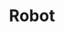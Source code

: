 ---
title: "Robot"

categories: ['']

tags: ['Robot']

arwords: 'الإنسان الآلي'

arexps: []

enwords: ['Robot']

enexps: []

arlexicons: 'أ'

enlexicons: 'R'

authors: ['Ruqayya Roshdy']

translators: ['']

citations: 'مقدمة في حوسبة اللغة العربية'

sources: 'مركز الملك عبدالله بن عبدالعزيز الدولي لخدمة اللغة العربية'

slug: ""
---